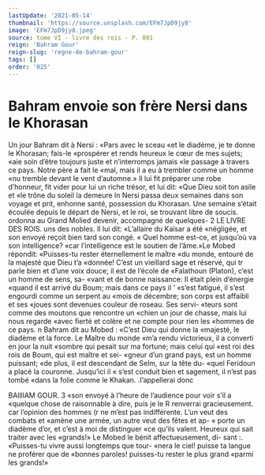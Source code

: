 ```yaml
---
lastUpdate: '2021-05-14'
thumbnail: 'https://source.unsplash.com/EFm7JpD9jy8'
image: 'EFm7JpD9jy8.jpeg'
source: tome VI - livre des rois - P. 001
reign: 'Bahram Gour'
reign-slug: 'regne-de-bahram-gour'
tags: []
order: '025'
---
```


# Bahram envoie son frère Nersi dans le Khorasan

Un jour Bahram dit à Nersi : «Pars avec le sceau «et le diadème, je te donne le Khorasan; fais-le «prospérer et rends heureux le cœur de mes sujets; «aie soin d’être toujours juste et n’interromps jamais
«le passage à travers ce pays. Notre père a fait le «mal, mais il a eu à trembler comme un homme «nu tremble devant le vent d’automne.» Il lui fit préparer une robe d’honneur, fit vider pour lui un riche trésor, et lui dit: «Que Dieu soit ton asile et «le trône du soleil la demeure ln Nersi passa deux semaines dans son voyage et prit, enhonne santé, possession du Khorasan.
Une semaine s’était écoulée depuis le départ de
Nersi, et le roi, se trouvant libre de soucis. ordonna au Grand Molied devenir, accompagné de quelques-
2 LE LIVRE DES ROIS.
uns des nobles. Il lui dit: «L’allaire du Kaïsar a été
«négligée, et son envoyé reçoit bien tard son congé.
« Quel homme est-ce, et jusqu’où va son intelligence? «car l’intelligence est le soutien de l’âme.»Le Mobed répondit: «Puisses-tu rester éternellement le maître «du monde, entouré de la majesté que Dieu t’a «donnée! C’est un vieillard sage et réservé, qui
tr parle bien et d’une voix douce; il est de l’école de «Falathoun (Platon), c’est un homme de sens, sa- «vant et de bonne naissance: Il était plein d’énergie «quand il est arrivé du Boum; mais dans ce pays il ’ «s’est fatigué, il s’est engourdi comme un serpent au
«mois de décembre; son corps est affaibli et ses
«joues sont devenues couleur de roseau. Ses servi-
«teurs sont comme des moutons que rencontre un «chien un jour de chasse, mais lui nous regarde «avec fierté et colère et ne compte pour rien les «hommes de ce pays. n
Bahram dit au Mobed : «C’est Dieu qui donne la «majesté, le diadème et la force. Le Maître du monde
«m’a rendu victorieux, il a converti en jour la nuit «sombre qui pesait sur ma fortune; mais celui qui «est roi des rois de Boum, qui est maître et sei- «gneur d’un grand pays, est un homme puissant;
«de plus, il est descendant de Selm, sur la tête du- «quel Feridoun a placé la couronne. Jusqu’ici il
« s’est conduit bien et sagement, il n’est pas tombé
«dans la folie comme le Khakan. .I’appellerai donc

BAllllAM GOUR. 3 «son envoyé à l’heure de l’audience pour voir s’il a
«quelque chose de raisonnable à dire, puis je le R renverrai gracieusement. car l’opinion des hommes (r ne m’est pas indifférente. L’un veut des combats et «amène une armée, un autre veut des fêtes et ap-
« porte un diadème d’or, et c’est à moi de distinguer
«ce qu’ils valent. Heureux qui sait traiter avec les «grands!» Le Mobed le bénit affectueusement, di- sant :. «Puisses-tu vivre aussi longtemps que tour- «nera le ciel! puisse ta langue ne proférer que de «bonnes paroles! puisses-tu rester le plus grand «parmi les grands!»
